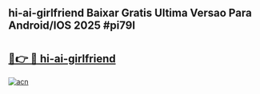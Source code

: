 ## hi-ai-girlfriend Baixar Gratis Ultima Versao Para Android/IOS 2025 #pi79l

# <h2><a href="https://ainizakaria.my?title=hi-ai-girlfriend&ref=20M">🔗👉 🔴 hi-ai-girlfriend</a></h2>

[![acn](https://github.com/user-attachments/assets/0f9c940e-d8b0-45ae-aac7-cd30a18b3e1c)](https://ainizakaria.my?title=hi-ai-girlfriend&ref=20M)

